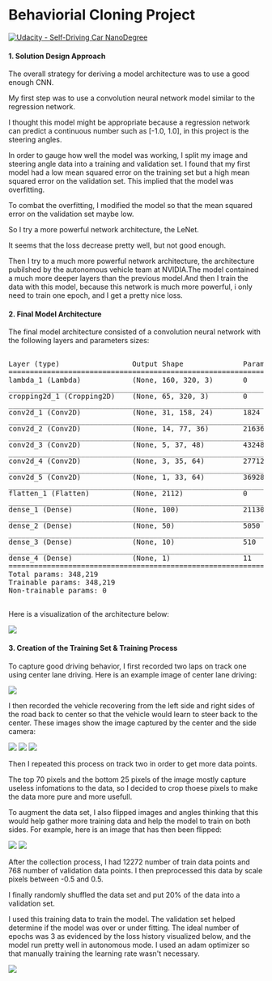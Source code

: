 # Behaviorial Cloning Project

[![Udacity - Self-Driving Car NanoDegree](https://s3.amazonaws.com/udacity-sdc/github/shield-carnd.svg)](http://www.udacity.com/drive)


#### 1. Solution Design Approach

The overall strategy for deriving a model architecture was to use a good enough CNN.

My first step was to use a convolution neural network model similar to the regression network.

I thought this model might be appropriate because a regression network can predict a continuous number such as [-1.0, 1.0], in this project is the steering angles.

In order to gauge how well the model was working, I split my image and steering angle data into a training and validation set. I found that my first model had a low mean squared error on the training set but a high mean squared error on the validation set. This implied that the model was overfitting. 

To combat the overfitting, I modified the model so that the mean squared error on the validation set maybe low.

So I try a more powerful network architecture, the LeNet.

It seems that the loss decrease pretty well, but not good enough.

Then I try to a much more powerful network architecture, the architecture pubilshed by the autonomous vehicle team at NVIDIA.The model contained a much more deeper layers than the previous model.And then I train the data with this model, because this network is much more powerful, i only need to train one epoch, and I get a pretty nice loss.

#### 2. Final Model Architecture

The final model architecture consisted of a convolution neural network with the following layers and parameters sizes:


<pre>

Layer (type)                 Output Shape              Param #   
=================================================================
lambda_1 (Lambda)            (None, 160, 320, 3)       0         
_________________________________________________________________
cropping2d_1 (Cropping2D)    (None, 65, 320, 3)        0         
_________________________________________________________________
conv2d_1 (Conv2D)            (None, 31, 158, 24)       1824      
_________________________________________________________________
conv2d_2 (Conv2D)            (None, 14, 77, 36)        21636     
_________________________________________________________________
conv2d_3 (Conv2D)            (None, 5, 37, 48)         43248     
_________________________________________________________________
conv2d_4 (Conv2D)            (None, 3, 35, 64)         27712     
_________________________________________________________________
conv2d_5 (Conv2D)            (None, 1, 33, 64)         36928     
_________________________________________________________________
flatten_1 (Flatten)          (None, 2112)              0         
_________________________________________________________________
dense_1 (Dense)              (None, 100)               211300    
_________________________________________________________________
dense_2 (Dense)              (None, 50)                5050      
_________________________________________________________________
dense_3 (Dense)              (None, 10)                510       
_________________________________________________________________
dense_4 (Dense)              (None, 1)                 11        
=================================================================
Total params: 348,219
Trainable params: 348,219
Non-trainable params: 0

</pre>

Here is a visualization of the architecture below:

<img src='./cnn_architecture.jpg' />

#### 3. Creation of the Training Set & Training Process

To capture good driving behavior, I first recorded two laps on track one using center lane driving. Here is an example image of center lane driving:

<img src='./oie_2jTSbgoBxnw5.png' />

I then recorded the vehicle recovering from the left side and right sides of the road back to center so that the vehicle would learn to steer back to the center. These images show the image captured by the center and the side camera:

<img src='./center.jpg' />
<img src='./left.jpg' />
<img src='./right.jpg' />

Then I repeated this process on track two in order to get more data points.

The top 70 pixels and the bottom 25 pixels of the image mostly capture useless infomations to the data, so I decided to crop thoese pixels to make the data more pure and more usefull.

To augment the data set, I also flipped images and angles thinking that this would help gather more training data and help the model to train on both sides. For example, here is an image that has then been flipped:

<img src='./not_clip.jpg' /> <img src='./clip.jpg' />

After the collection process, I had 12272 number of train data points and 768 number of validation data points. I then preprocessed this data by scale pixels between -0.5 and 0.5.

I finally randomly shuffled the data set and put 20% of the data into a validation set. 

I used this training data to train the model. The validation set helped determine if the model was over or under fitting. The ideal number of epochs was 3 as evidenced by the loss history visualized below, and the model run pretty well in autonomous mode. I used an adam optimizer so that manually training the learning rate wasn't necessary.

<img src='./index.png' />
